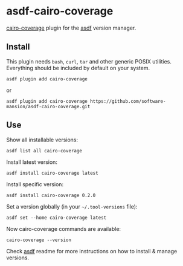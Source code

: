 # asdf-cairo-coverage

[cairo-coverage] plugin for the [asdf] version manager.

## Install

This plugin needs `bash`, `curl`, `tar` and other generic POSIX utilities.
Everything should be included by default on your system.

```shell
asdf plugin add cairo-coverage
```

or

```shell
asdf plugin add cairo-coverage https://github.com/software-mansion/asdf-cairo-coverage.git
```

## Use

Show all installable versions:

```shell
asdf list all cairo-coverage
```

Install latest version:

```shell
asdf install cairo-coverage latest
```

Install specific version:

```shell
asdf install cairo-coverage 0.2.0
```

Set a version globally (in your `~/.tool-versions` file):

```shell
asdf set --home cairo-coverage latest
```

Now cairo-coverage commands are available:

```shell
cairo-coverage --version
```

Check [asdf](https://github.com/asdf-vm/asdf) readme for more instructions on how to install & manage versions.

[asdf]: https://asdf-vm.com

[cairo-coverage]: https://github.com/software-mansion/cairo-coverage
